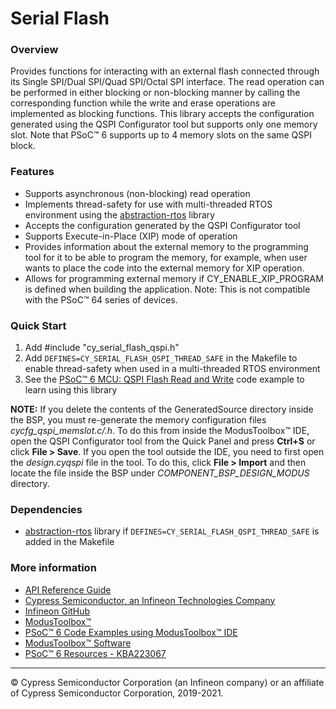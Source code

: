 # Serial Flash

### Overview

Provides functions for interacting with an external flash connected through its Single SPI/Dual SPI/Quad SPI/Octal SPI interface. The read operation can be performed in either blocking or non-blocking manner by calling the corresponding function while the write and erase operations are implemented as blocking functions. This library accepts the configuration generated using the QSPI Configurator tool but supports only one memory slot. Note that PSoC™ 6 supports up to 4 memory slots on the same QSPI block.

### Features

* Supports asynchronous (non-blocking) read operation
* Implements thread-safety for use with multi-threaded RTOS environment using the [abstraction-rtos](https://github.com/infineon/abstraction-rtos) library
* Accepts the configuration generated by the QSPI Configurator tool
* Supports Execute-in-Place (XIP) mode of operation
* Provides information about the external memory to the programming tool for it to be able to program the memory, for example, when user wants to place the code into the external memory for XIP operation.
* Allows for programming external memory if CY_ENABLE_XIP_PROGRAM is defined when building the application. Note: This is not compatible with the PSoC™ 64 series of devices.

### Quick Start
1. Add \#include "cy_serial_flash_qspi.h"
2. Add `DEFINES=CY_SERIAL_FLASH_QSPI_THREAD_SAFE` in the Makefile to enable thread-safety when used in a multi-threaded RTOS environment
3. See the [PSoC™ 6 MCU: QSPI Flash Read and Write](https://github.com/infineon/mtb-example-psoc6-qspi-readwrite) code example to learn using this library

**NOTE:**
If you delete the contents of the GeneratedSource directory inside the BSP, you must re-generate the memory configuration files *cycfg_qspi_memslot.c/.h*. To do this from inside the ModusToolbox™ IDE, open the QSPI Configurator tool from the Quick Panel and press **Ctrl+S** or click **File > Save**. If you open the tool outside the IDE, you need to first open the *design.cyqspi* file in the tool. To do this, click **File > Import** and then locate the file inside the BSP under *COMPONENT_BSP_DESIGN_MODUS* directory.

### Dependencies

* [abstraction-rtos](https://github.com/infineon/abstraction-rtos) library if `DEFINES=CY_SERIAL_FLASH_QSPI_THREAD_SAFE` is added in the Makefile

### More information

* [API Reference Guide](https://infineon.github.io/serial-flash/html/index.html)
* [Cypress Semiconductor, an Infineon Technologies Company](http://www.cypress.com)
* [Infineon GitHub](https://github.com/infineon)
* [ModusToolbox™](https://www.cypress.com/products/modustoolbox-software-environment)
* [PSoC™ 6 Code Examples using ModusToolbox™ IDE](https://github.com/infineon/Code-Examples-for-ModusToolbox-Software)
* [ModusToolbox™ Software](https://github.com/Infineon/modustoolbox-software)
* [PSoC™ 6 Resources - KBA223067](https://community.cypress.com/docs/DOC-14644)

---
© Cypress Semiconductor Corporation (an Infineon company) or an affiliate of Cypress Semiconductor Corporation, 2019-2021.
